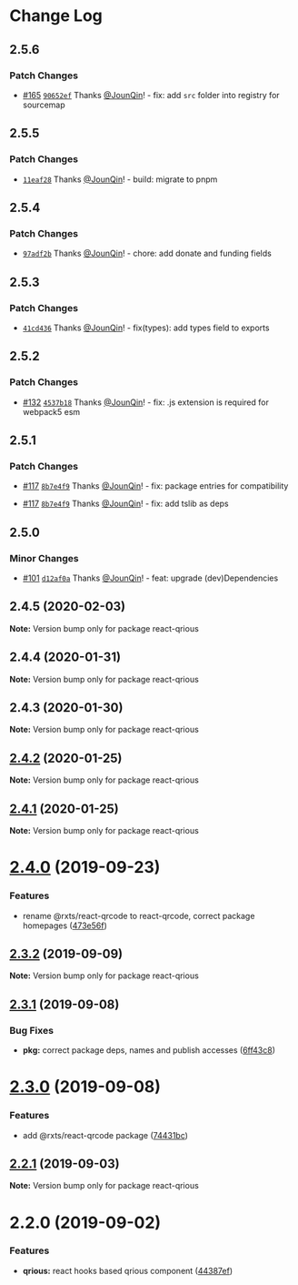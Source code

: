 # Change Log

## 2.5.6

### Patch Changes

- [#165](https://github.com/rx-ts/react/pull/165) [`90652ef`](https://github.com/rx-ts/react/commit/90652efe22ada3309471fab79e7bd0e87757babc) Thanks [@JounQin](https://github.com/JounQin)! - fix: add `src` folder into registry for sourcemap

## 2.5.5

### Patch Changes

- [`11eaf28`](https://github.com/rx-ts/react/commit/11eaf2825e922de1b836a1006056c6be6cc862db) Thanks [@JounQin](https://github.com/JounQin)! - build: migrate to pnpm

## 2.5.4

### Patch Changes

- [`97adf2b`](https://github.com/rx-ts/react/commit/97adf2be6a3c880d330b01af855574a16e382d48) Thanks [@JounQin](https://github.com/JounQin)! - chore: add donate and funding fields

## 2.5.3

### Patch Changes

- [`41cd436`](https://github.com/rx-ts/react/commit/41cd436b2e46c39c61980430b7914767f2e6db0e) Thanks [@JounQin](https://github.com/JounQin)! - fix(types): add types field to exports

## 2.5.2

### Patch Changes

- [#132](https://github.com/rx-ts/react/pull/132) [`4537b18`](https://github.com/rx-ts/react/commit/4537b183661b79d344a5a8b03c0a64c7c546e4d9) Thanks [@JounQin](https://github.com/JounQin)! - fix: .js extension is required for webpack5 esm

## 2.5.1

### Patch Changes

- [#117](https://github.com/rx-ts/react/pull/117) [`8b7e4f9`](https://github.com/rx-ts/react/commit/8b7e4f9b6075b880dc07c88e77d510d9ec32db70) Thanks [@JounQin](https://github.com/JounQin)! - fix: package entries for compatibility

* [#117](https://github.com/rx-ts/react/pull/117) [`8b7e4f9`](https://github.com/rx-ts/react/commit/8b7e4f9b6075b880dc07c88e77d510d9ec32db70) Thanks [@JounQin](https://github.com/JounQin)! - fix: add tslib as deps

## 2.5.0

### Minor Changes

- [#101](https://github.com/rx-ts/react/pull/101) [`d12af0a`](https://github.com/rx-ts/react/commit/d12af0a0f9240eda64d68d984d951dcdaae4e307) Thanks [@JounQin](https://github.com/JounQin)! - feat: upgrade (dev)Dependencies

## 2.4.5 (2020-02-03)

**Note:** Version bump only for package react-qrious

## 2.4.4 (2020-01-31)

**Note:** Version bump only for package react-qrious

## 2.4.3 (2020-01-30)

**Note:** Version bump only for package react-qrious

## [2.4.2](https://github.com/rx-ts/react/compare/react-qrious@2.4.1...react-qrious@2.4.2) (2020-01-25)

**Note:** Version bump only for package react-qrious

## [2.4.1](https://github.com/rx-ts/react/compare/react-qrious@2.4.0...react-qrious@2.4.1) (2020-01-25)

**Note:** Version bump only for package react-qrious

# [2.4.0](https://github.com/rx-ts/react/compare/react-qrious@2.3.2...react-qrious@2.4.0) (2019-09-23)

### Features

- rename @rxts/react-qrcode to react-qrcode, correct package homepages ([473e56f](https://github.com/rx-ts/react/commit/473e56f))

## [2.3.2](https://github.com/rx-ts/react/compare/react-qrious@2.3.1...react-qrious@2.3.2) (2019-09-09)

**Note:** Version bump only for package react-qrious

## [2.3.1](https://github.com/rx-ts/react/compare/react-qrious@2.3.0...react-qrious@2.3.1) (2019-09-08)

### Bug Fixes

- **pkg:** correct package deps, names and publish accesses ([6ff43c8](https://github.com/rx-ts/react/commit/6ff43c8))

# [2.3.0](https://github.com/rx-ts/react/compare/react-qrious@2.2.1...react-qrious@2.3.0) (2019-09-08)

### Features

- add @rxts/react-qrcode package ([74431bc](https://github.com/rx-ts/react/commit/74431bc))

## [2.2.1](https://github.com/rx-ts/react/compare/react-qrious@2.2.0...react-qrious@2.2.1) (2019-09-03)

**Note:** Version bump only for package react-qrious

# 2.2.0 (2019-09-02)

### Features

- **qrious:** react hooks based qrious component ([44387ef](https://github.com/rx-ts/react/commit/44387ef))
